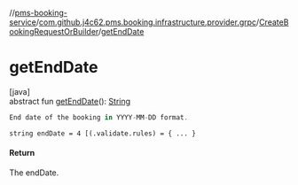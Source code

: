 //[pms-booking-service](../../../index.md)/[com.github.j4c62.pms.booking.infrastructure.provider.grpc](../index.md)/[CreateBookingRequestOrBuilder](index.md)/[getEndDate](get-end-date.md)

# getEndDate

[java]\
abstract fun [getEndDate](get-end-date.md)(): [String](https://docs.oracle.com/en/java/javase/23/docs/api/java.base/java/lang/String.html)

```kotlin
End date of the booking in YYYY-MM-DD format.

```

`string endDate = 4 [(.validate.rules) = { ... }`

#### Return

The endDate.